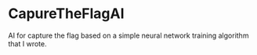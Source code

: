 # CapureTheFlagAI
AI for capture the flag based on a simple neural network training algorithm that I wrote. 
